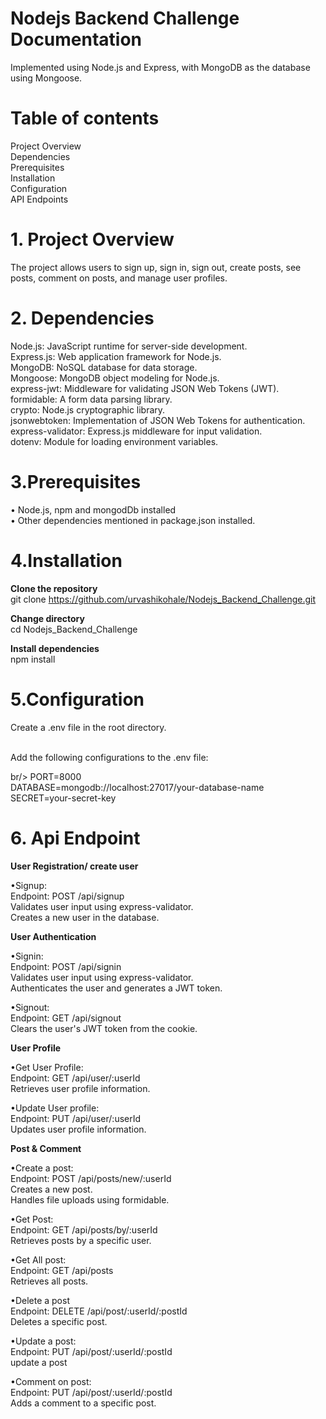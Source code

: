 # Nodejs Backend Challenge Documentation

Implemented using Node.js and Express, with MongoDB as the database using Mongoose.

# Table of contents
Project Overview
<br/>
Dependencies
<br/>
Prerequisites
<br/>
Installation
<br/>
Configuration
<br/>
API Endpoints


# 1. Project Overview <a name="project-overview"></a>
The project allows users to sign up, sign in, sign out, create posts, see posts, comment on posts, and manage user profiles.

# 2. Dependencies <a name="dependencies"></a>
Node.js: JavaScript runtime for server-side development.
<br/>
Express.js: Web application framework for Node.js.
<br/>
MongoDB: NoSQL database for data storage.
<br/>
Mongoose: MongoDB object modeling for Node.js.
<br/>
express-jwt: Middleware for validating JSON Web Tokens (JWT).
<br/>
formidable: A form data parsing library.
<br/>
crypto: Node.js cryptographic library.
<br/>
jsonwebtoken: Implementation of JSON Web Tokens for authentication.
<br/>
express-validator: Express.js middleware for input validation.
<br/>
dotenv: Module for loading environment variables.

# 3.Prerequisites <a name="Prerequisites"></a>
• Node.js, npm and mongodDb installed 
<br/>
• Other dependencies mentioned in package.json installed.

# 4.Installation <a name="installation"></a>
**Clone the repository**<br/>
git clone https://github.com/urvashikohale/Nodejs_Backend_Challenge.git

**Change directory**<br/>
cd Nodejs_Backend_Challenge

**Install dependencies**<br/>
npm install

# 5.Configuration <a name="configuration"></a>
Create a .env file in the root directory.

<br/>
Add the following configurations to the .env file: 

br/>
PORT=8000 
<br/>
DATABASE=mongodb://localhost:27017/your-database-name 
<br/>
SECRET=your-secret-key


# 6. Api Endpoint <a name="api-routes"></a>

**User Registration/ create user**

•Signup:
<br/>
Endpoint: POST /api/signup
<br/>
Validates user input using express-validator.
<br/>
Creates a new user in the database.

**User Authentication**

•Signin:
<br/>
Endpoint: POST /api/signin
<br/>
Validates user input using express-validator.
<br/>
Authenticates the user and generates a JWT token.

•Signout:
<br/>
Endpoint: GET /api/signout
<br/>
Clears the user's JWT token from the cookie.

**User Profile**

•Get User Profile:
<br/>
Endpoint: GET /api/user/:userId
<br/>
Retrieves user profile information.
<br/>

•Update User profile:
<br/>
Endpoint: PUT /api/user/:userId
<br/>
Updates user profile information.

**Post & Comment**

•Create a post:
<br/>
Endpoint: POST /api/posts/new/:userId
<br/>
Creates a new post.
<br/>
Handles file uploads using formidable.

•Get Post:
<br/>
Endpoint: GET /api/posts/by/:userId
<br/>
Retrieves posts by a specific user.

•Get All post:
<br/>
Endpoint: GET /api/posts
<br/>
Retrieves all posts.

•Delete a post
<br/>
Endpoint: DELETE /api/post/:userId/:postId
<br/>
Deletes a specific post.

•Update a post:
<br/>
Endpoint: PUT /api/post/:userId/:postId
<br/>
update a post

•Comment on post:
<br/>
Endpoint: PUT /api/post/:userId/:postId
<br/>
Adds a comment to a specific post.







